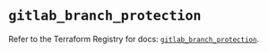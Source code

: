 # `gitlab_branch_protection`

Refer to the Terraform Registry for docs: [`gitlab_branch_protection`](https://registry.terraform.io/providers/gitlabhq/gitlab/17.10.0/docs/resources/branch_protection).
